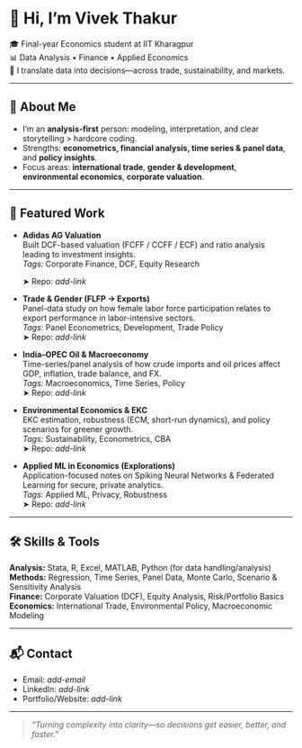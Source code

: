 # 👋 Hi, I’m Vivek Thakur

🎓 Final-year Economics student at IIT Kharagpur  
📊 Data Analysis • Finance • Applied Economics  
📣 I translate data into decisions—across trade, sustainability, and markets.

---

## 🔎 About Me
- I’m an **analysis-first** person: modeling, interpretation, and clear storytelling > hardcore coding.  
- Strengths: **econometrics, financial analysis, time series & panel data**, and **policy insights**.  
- Focus areas: **international trade**, **gender & development**, **environmental economics**, **corporate valuation**.

---

## 🚀 Featured Work
- **Adidas AG Valuation**  
  Built DCF-based valuation (FCFF / CCFF / ECF) and ratio analysis leading to investment insights.  
  *Tags:* Corporate Finance, DCF, Equity Research  
  <!-- link your repo -->
  ➤ Repo: _add-link_

- **Trade & Gender (FLFP → Exports)**  
  Panel-data study on how female labor force participation relates to export performance in labor-intensive sectors.  
  *Tags:* Panel Econometrics, Development, Trade Policy  
  ➤ Repo: _add-link_

- **India–OPEC Oil & Macroeconomy**  
  Time-series/panel analysis of how crude imports and oil prices affect GDP, inflation, trade balance, and FX.  
  *Tags:* Macroeconomics, Time Series, Policy  
  ➤ Repo: _add-link_

- **Environmental Economics & EKC**  
  EKC estimation, robustness (ECM, short-run dynamics), and policy scenarios for greener growth.  
  *Tags:* Sustainability, Econometrics, CBA  
  ➤ Repo: _add-link_

- **Applied ML in Economics (Explorations)**  
  Application-focused notes on Spiking Neural Networks & Federated Learning for secure, private analytics.  
  *Tags:* Applied ML, Privacy, Robustness  
  ➤ Repo: _add-link_

---

## 🛠️ Skills & Tools
**Analysis:** Stata, R, Excel, MATLAB, Python (for data handling/analysis)  
**Methods:** Regression, Time Series, Panel Data, Monte Carlo, Scenario & Sensitivity Analysis  
**Finance:** Corporate Valuation (DCF), Equity Analysis, Risk/Portfolio Basics  
**Economics:** International Trade, Environmental Policy, Macroeconomic Modeling

---

## 📬 Contact
- Email: _add-email_  
- LinkedIn: _add-link_  
- Portfolio/Website: _add-link_

---

> *“Turning complexity into clarity—so decisions get easier, better, and faster.”*
